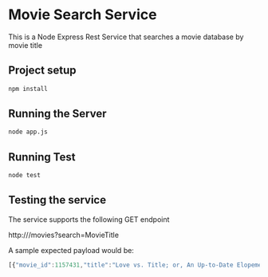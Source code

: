 # Movie Search Service

This is a Node Express Rest Service that searches a movie database by movie title


## Project setup
```bash
npm install
```

## Running the Server
```bash
node app.js
```

## Running Test
```bash
node test
```

## Testing the service

The service supports the following GET endpoint

http://<host>/movies?search=MovieTitle

A sample expected payload would be:
```javascript
[{"movie_id":1157431,"title":"Love vs. Title; or, An Up-to-Date Elopement","poster_image_url":"https://developers.themoviedb.org/3/getting-started/images","popularity_summary":"0.6 out of 0"}]
```


